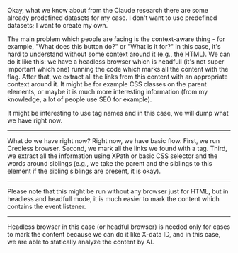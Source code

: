 Okay, what we know about from the Claude research there are some already predefined datasets for my case. I don't want to use predefined datasets; I want to create my own.

The main problem which people are facing is the context-aware thing - for example, "What does this button do?" or "What is it for?" In this case, it's hard to understand without some context around it (e.g., the HTML). We can do it like this: we have a headless browser which is headfull (it's not super important which one) running the code which marks all the content with the flag. After that, we extract all the links from this content with an appropriate context around it. It might be for example CSS classes on the parent elements, or maybe it is much more interesting information (from my knowledge, a lot of people use SEO for example).

It might be interesting to use tag names and in this case, we will dump what we have right now.

---

What do we have right now? Right now, we have basic flow. First, we run Credless browser. Second, we mark all the links we found with a tag. Third, we extract all the information using XPath or basic CSS selector and the words around siblings (e.g., we take the parent and the siblings to this element if the sibling siblings are present, it is okay). 

---

Please note that this might be run without any browser just for HTML, but in headless and headfull mode, it is much easier to mark the content which contains the event listener. 

---

Headless browser in this case (or headful browser) is needed only for cases to mark the content because we can do it like X-data ID, and in this case, we are able to statically analyze the content by AI. 